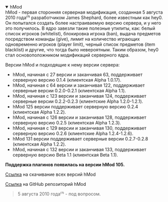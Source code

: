 <details open>
    <summary>hMod</summary>
hMod - первая сторонняя серверная модификация, созданная 5 августа 2010 года⁽¹⁾ разработчиком James Shephard, более известным как hey0. Он попытался создать более настраиваемую версию сервера, и у него это получилось. В ядро завезли такие полезные утилиты, как: белый список игроков (whitelist), блокировка игрока (ban), выдача предметов посредством команды (give), лимит на количество играющих одновременно игроков (player limit), черный список предметов (item blacklist) и другие, что тогда было невероятным. Таким образом, hey0 стал основоположником модификаций серверного ядра.

Версии hMod и подходящие к нему версии сервера:

- hMod, начиная с 27 версии и заканчивая 63, поддерживает серверную версию 0.1.4 (клиентская Alpha 1.0.17).
- hMod, начиная с 64 версии и заканчивая 122, поддерживает серверные версии 0.2.0-0.2.1 (клиентская Alpha 1.1).
- hMod, начиная с 123 версии и заканчивая 124, поддерживает серверные версии 0.2.2-0.2.3 (клиентские Alpha 1.2.0-1.2.1).
- hMod 125 версии поддерживает серверную версию 0.2.4 (клиентская Alpha 1.2.2).
- hMod, начиная с 126 версии и заканчивая 128, поддерживает серверную версию 0.2.5 (клиентская Alpha 1.2.3).
- hMod, начиная с 129 версии и заканчивая 130, поддерживает серверную версию 0.2.6 (клиентские Alpha 1.2.4-1.2.6).
- hMod 131 версии поддерживает серверные версии 0.2.7-0.2.8 (клиентская Alpha 1.2.2).
- hMod, начиная с 132 версии и заканчивая 133, поддерживает серверную версию Beta 1.1 (клиентская Beta 1.1).

**Поддержка плагинов появилась на версии hMod 105.**

[Ссылка](http://hey0.net/minecraft/) на скачивание всех версий hMod

[Ссылка](https://github.com/traitor/Minecraft-Server-Mod) на GitHub репозиторий hMod

>5 августа 2010 года⁽¹⁾ - под вопросом.
</details>
